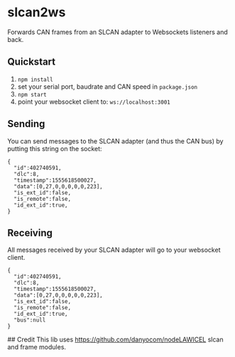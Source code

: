 # slcan2ws

Forwards CAN frames from an SLCAN adapter to Websockets listeners and back.

## Quickstart
1. `npm install`
2. set your serial port, baudrate and CAN speed in `package.json`
2. `npm start`
3. point your websocket client to: `ws://localhost:3001`

## Sending
You can send messages to the SLCAN adapter (and thus the CAN bus) by putting this string on the socket:

    {
      "id":402740591,
      "dlc":8,
      "timestamp":1555618500027,
      "data":[0,27,0,0,0,0,0,223],
      "is_ext_id":false,
      "is_remote":false,
      "id_ext_id":true,
    }

## Receiving
All messages received by your SLCAN adapter will go to your websocket client.

    {
      "id":402740591,
      "dlc":8,
      "timestamp":1555618500027,
      "data":[0,27,0,0,0,0,0,223],
      "is_ext_id":false,
      "is_remote":false,
      "id_ext_id":true,
      "bus":null
    }

## Credit
This lib uses https://github.com/danyocom/nodeLAWICEL slcan and frame modules.
